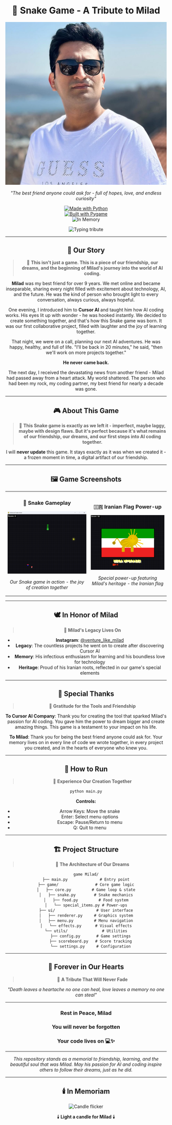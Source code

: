 <div align="center">

# 🐍 Snake Game - A Tribute to Milad

<div align="center">

![Milad's Memory](RIP.PNG)

*"The best friend anyone could ask for - full of hopes, love, and endless curiosity"*

<!-- Tribute badges -->

[![Made with Python](https://img.shields.io/badge/Made%20with-Python-3776AB?logo=python&logoColor=white)](https://www.python.org/)  
[![Built with Pygame](https://img.shields.io/badge/Built%20with-Pygame-222222?logo=python&logoColor=white)](https://www.pygame.org/)  
![In Memory](https://img.shields.io/badge/💔-In%20Memory%20of%20Milad-critical)

<!-- A gentle, unobtrusive typing banner to add motion -->

<img src="https://readme-typing-svg.demolab.com?font=Fira+Code&pause=1600&color=F75C7E&center=true&vCenter=true&width=800&lines=In+loving+memory+of+Milad;Our+first+AI+coding+project+together;Your+curiosity+and+kindness+live+on" alt="Typing tribute" />

</div>

---

## 🌟 Our Story

> 💙 **This isn't just a game. This is a piece of our friendship, our dreams, and the beginning of Milad's journey into the world of AI coding.**

**Milad** was my best friend for over 9 years. We met online and became inseparable, sharing every night filled with excitement about technology, AI, and the future. He was the kind of person who brought light to every conversation, always curious, always hopeful.

One evening, I introduced him to **Cursor AI** and taught him how AI coding works. His eyes lit up with wonder - he was hooked instantly. We decided to create something together, and that's how this Snake game was born. It was our first collaborative project, filled with laughter and the joy of learning together.

That night, we were on a call, planning our next AI adventures. He was happy, healthy, and full of life. "I'll be back in 20 minutes," he said, "then we'll work on more projects together."

**He never came back.**

The next day, I received the devastating news from another friend - Milad had passed away from a heart attack. My world shattered. The person who had been my rock, my coding partner, my best friend for nearly a decade was gone.

---

## 🎮 About This Game

> 💜 **This Snake game is exactly as we left it - imperfect, maybe laggy, maybe with design flaws. But it's perfect because it's what remains of our friendship, our dreams, and our first steps into AI coding together.**

I will **never update** this game. It stays exactly as it was when we created it - a frozen moment in time, a digital artifact of our friendship.

---

## 🖼️ Game Screenshots

<table>
<tr>
<td align="center">

### 🎯 Snake Gameplay

![Snake Gameplay](Screenshot%202025-08-12%20204605.png)

*Our Snake game in action - the joy of creation together*

</td>
<td align="center">

### 🇮🇷 Iranian Flag Power-up

![Iranian Flag Power-up](Screenshot%202025-08-12%20204619.png)

*Special power-up featuring Milad's heritage - the Iranian flag*

</td>
</tr>
</table>

---

## 🕊️ In Honor of Milad

> 💙 **Milad's Legacy Lives On**

- **Instagram**: [@venture_like_milad](https://www.instagram.com/venture_like_milad?igsh=cG11MDN3d3R5N3Rm)
- **Legacy**: The countless projects he went on to create after discovering Cursor AI
- **Memory**: His infectious enthusiasm for learning and his boundless love for technology
- **Heritage**: Proud of his Iranian roots, reflected in our game's special elements

---

## 💝 Special Thanks

> 💖 **Gratitude for the Tools and Friendship**

**To Cursor AI Company**: Thank you for creating the tool that sparked Milad's passion for AI coding. You gave him the power to dream bigger and create amazing things. This game is a testament to your impact on his life.

**To Milad**: Thank you for being the best friend anyone could ask for. Your memory lives on in every line of code we wrote together, in every project you created, and in the hearts of everyone who knew you.

---

## 🎯 How to Run

> 💚 **Experience Our Creation Together**

```bash
python main.py
```

**Controls:**
- Arrow Keys: Move the snake
- Enter: Select menu options
- Escape: Pause/Return to menu
- Q: Quit to menu

---

## 🏗️ Project Structure

> 💛 **The Architecture of Our Dreams**

```
game Milad/
├── main.py              # Entry point
├── game/                # Core game logic
│   ├── core.py         # Game loop & state
│   ├── snake.py        # Snake mechanics
│   ├── food.py         # Food system
│   └── special_items.py # Power-ups
├── ui/                  # User interface
│   ├── renderer.py     # Graphics system
│   ├── menu.py         # Menu navigation
│   └── effects.py      # Visual effects
└── utils/               # Utilities
    ├── config.py       # Game settings
    ├── scoreboard.py   # Score tracking
    └── settings.py     # Configuration
```

---

## 🌅 Forever in Our Hearts

> 💙 **A Tribute That Will Never Fade**

*"Death leaves a heartache no one can heal, love leaves a memory no one can steal"*

---

### **Rest in Peace, Milad**  
### **You will never be forgotten**  
### **Your code lives on** 💻✨

---

*This repository stands as a memorial to friendship, learning, and the beautiful soul that was Milad. May his passion for AI and coding inspire others to follow their dreams, just as he did.*

---

## 🕯️ In Memoriam

<div align="center">

<img src="https://media.giphy.com/media/xULW8v7LtZK1B4GQyQ/giphy.gif" alt="Candle flicker" width="120"/><br/>

🕯️ **Light a candle for Milad** 🕯️

</div>

</div> 